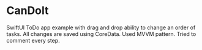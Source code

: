 # CanDoIt
SwiftUI ToDo app example with drag and drop ability to change an order of tasks. All changes are saved using CoreData. Used MVVM pattern. Tried to comment every step.


